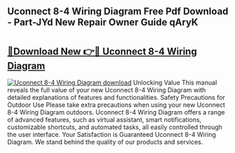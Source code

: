 ## Uconnect 8-4 Wiring Diagram Free Pdf Download - Part-JYd New Repair Owner Guide qAryK

# <h2><a href="http://dflvq92.blite.top/?on=Uconnect+8-4+Wiring+Diagram">🔗Download New 👉🔴 Uconnect 8-4 Wiring Diagram</a></h2>

[![Uconnect 8-4 Wiring Diagram download](https://i.imgur.com/lujVjoI.png)](http://dflvq92.blite.top/?on=Uconnect+8-4+Wiring+Diagram)
Unlocking Value This manual reveals the full value of your new Uconnect 8-4 Wiring Diagram with detailed explanations of features and functionalities. Safety Precautions for Outdoor Use Please take extra precautions when using your new Uconnect 8-4 Wiring Diagram outdoors. Uconnect 8-4 Wiring Diagram offers a range of advanced features, such as virtual assistant, smart notifications, customizable shortcuts, and automated tasks, all easily controlled through the user interface. Your Satisfaction is Guaranteed Uconnect 8-4 Wiring Diagram. We stand behind the quality of our products and services.
